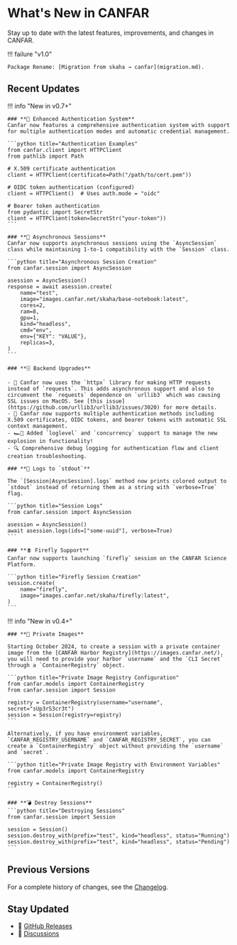 # What's New in CANFAR

Stay up to date with the latest features, improvements, and changes in CANFAR.

!!! failure "v1.0"

    Package Rename: [Migration from skaha → canfar](migration.md).

## Recent Updates

!!! info "New in v0.7+"

    ### **🔐 Enhanced Authentication System**
    Canfar now features a comprehensive authentication system with support for multiple authentication modes and automatic credential management.

    ```python title="Authentication Examples"
    from canfar.client import HTTPClient
    from pathlib import Path

    # X.509 certificate authentication
    client = HTTPClient(certificate=Path("/path/to/cert.pem"))

    # OIDC token authentication (configured)
    client = HTTPClient()  # Uses auth.mode = "oidc"

    # Bearer token authentication
    from pydantic import SecretStr
    client = HTTPClient(token=SecretStr("your-token"))
    ```

    ### **🚀 Asynchronous Sessions**
    Canfar now supports asynchronous sessions using the `AsyncSession` class while maintaining 1-to-1 compatibility with the `Session` class.

    ```python title="Asynchronous Session Creation"
    from canfar.session import AsyncSession

    asession = AsyncSession()
    response = await asession.create(
        name="test",
        image="images.canfar.net/skaha/base-notebook:latest",
        cores=2,
        ram=8,
        gpu=1,
        kind="headless",
        cmd="env",
        env={"KEY": "VALUE"},
        replicas=3,
    )
    ```

    ### **🗄️ Backend Upgrades**

    - 📡 Canfar now uses the `httpx` library for making HTTP requests instead of `requests`. This adds asynchronous support and also to circumvent the `requests` dependence on `urllib3` which was causing SSL issues on MacOS. See [this issue](https://github.com/urllib3/urllib3/issues/3020) for more details.
    - 🔑 Canfar now supports multiple authentication methods including X.509 certificates, OIDC tokens, and bearer tokens with automatic SSL context management.
    - 🏎️💨 Added `loglevel` and `concurrency` support to manage the new explosion in functionality!
    - 🔍 Comprehensive debug logging for authentication flow and client creation troubleshooting.

    ### **🧾 Logs to `stdout`**

    The `[Session|AsyncSession].logs` method now prints colored output to `stdout` instead of returning them as a string with `verbose=True` flag.

    ```python title="Session Logs"
    from canfar.session import AsyncSession

    asession = AsyncSession()
    await asession.logs(ids=["some-uuid"], verbose=True)
    ```

    ### **🪰 Firefly Support**
    Canfar now supports launching `firefly` session on the CANFAR Science Platform.

    ```python title="Firefly Session Creation"
    session.create(
        name="firefly",
        image="images.canfar.net/skaha/firefly:latest",
    )
    ```

!!! info "New in v0.4+"

    ### **🔐 Private Images**

    Starting October 2024, to create a session with a private container image from the [CANFAR Harbor Registry](https://images.canfar.net/), you will need to provide your harbor `username` and the `CLI Secret` through a `ContainerRegistry` object.

    ```python title="Private Image Registry Configuration"
    from canfar.models import ContainerRegistry
    from canfar.session import Session

    registry = ContainerRegistry(username="username", secret="sUp3rS3cr3t")
    session = Session(registry=registry)
    ```

    Alternatively, if you have environment variables, `CANFAR_REGISTRY_USERNAME` and `CANFAR_REGISTRY_SECRET`, you can create a `ContainerRegistry` object without providing the `username` and `secret`.

    ```python title="Private Image Registry with Environment Variables"
    from canfar.models import ContainerRegistry

    registry = ContainerRegistry()
    ```

    ### **💣 Destroy Sessions**
    ```python title="Destroying Sessions"
    from canfar.session import Session

    session = Session()
    session.destroy_with(prefix="test", kind="headless", status="Running")
    session.destroy_with(prefix="test", kind="headless", status="Pending")
    ```

## Previous Versions

For a complete history of changes, see the [Changelog](../changelog.md).

## Stay Updated

- 📢 [GitHub Releases](https://github.com/opencadc/canfar/releases)
- 💬 [Discussions](https://github.com/opencadc/canfar/discussions)
